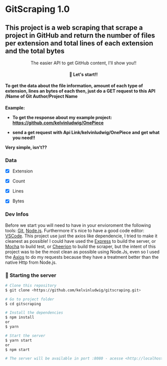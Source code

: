 # GitScraping 1.0
## This project is a web scraping that scrape a project in GitHub and return the number of files per extension and total lines of each extension and the total bytes
<p align="center">The easier API to get GitHub content, I'll show you!!</p>
<h4 align="center"> 
🚀 Let's start!!
</h4>
<h4>To get the data about the file information, amount of each type of extension, lines an bytes of each then, just do a GET request to this API /Name of Git Author/Project Name</h4>
<h4>Example:

- To get the response about my example project: https://github.com/kelvinludwig/OnePiece

- send a get request with Api Link/kelvinludwig/OnePiece and get what you need!!

Very simple, isn't??

</h4>

### Data
- [x] Extension
- [x] Count
- [x] Lines
- [x] Bytes


### Dev Infos

Before we start you will need to have in your envioroment the following tools:
[Git](https://git-scm.com), [Node.js](https://nodejs.org/en/). 
Furthermore it's nice to have a good code editor: [VSCode](https://code.visualstudio.com/).
This project use just the axios like dependencie, I tried to make it cleanest as possible!
I could have used the [Express](https://expressjs.com/pt-br/) to build the server, or [Mocha](https://mochajs.org/) to build test, or [Cheerion](https://www.npmjs.com/package/cheerio) to build the scraper, but the intent of this project was to be the most clean as possible using Node.Js, even so I used the [Axios](https://www.npmjs.com/package/axios) to do my requests because they have a treatment better than the native Http from Node.js.

### 🎲 Starting the server

```bash
# Clone this repository
$ git clone <https://github.com/kelvinludwig/gitscraping.git>

# Go to project folder
$ cd gitscraping

# Install the dependencies
$ npm install
or
$ yarn

# Start the server
$ yarn start
or
$ npm start

# The server will be available in port :8080 - acesse <http://localhost:8080>
```
